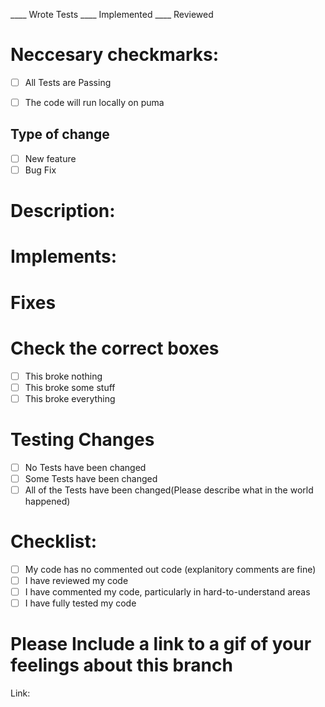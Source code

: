 ____ Wrote Tests
____ Implemented 
____ Reviewed
# Neccesary checkmarks:
- [ ] All Tests are Passing

- [ ] The code will run locally on puma

## Type of change
- [ ] New feature 
- [ ] Bug Fix

# Description:



# Implements:



# Fixes




# Check the correct boxes

- [ ] This broke nothing
- [ ] This broke some stuff
- [ ] This broke everything

# Testing Changes
- [ ] No Tests have been changed
- [ ] Some Tests have been changed
- [ ] All of the Tests have been changed(Please describe what in the world happened)

# Checklist:

- [ ] My code has no commented out code (explanitory comments are fine)
- [ ] I have reviewed my code
- [ ] I have commented my code, particularly in hard-to-understand areas
- [ ] I have fully tested my code

# Please Include a link to a gif of your feelings about this branch
Link: 